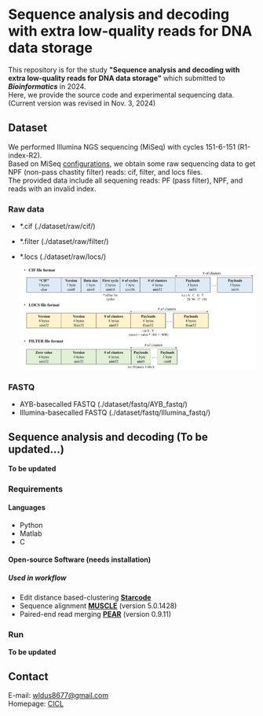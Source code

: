 # Sequence analysis and decoding with extra low-quality reads for DNA data storage
This repository is for the study **"Sequence analysis and decoding with extra low-quality reads for DNA data storage"** which submitted to **_Bioinformatics_** in 2024.  
Here, we provide the source code and experimental sequencing data.  
(Current version was revised in Nov. 3, 2024)  

## Dataset
We performed Illumina NGS sequencing (MiSeq) with cycles 151-6-151 (R1-index-R2).  
Based on MiSeq [configurations](https://support.illumina.com/downloads/miseq-product-documentation.html), we obtain some raw sequencing data to get NPF (non-pass chastity filter) reads: cif, filter, and locs files.    
The provided data include all sequening reads: PF (pass filter), NPF, and reads with an invalid index. 

### Raw data
- *.cif (./dataset/raw/cif/)
- *.filter (./dataset/raw/filter/)
- *.locs (./dataset/raw/locs/)
  
  ![raw_format](./img/raw_format.png)

### FASTQ 
- AYB-basecalled FASTQ (./dataset/fastq/AYB_fastq/)
- Illumina-basecalled FASTQ (./dataset/fastq/Illumina_fastq/)

## Sequence analysis and decoding (To be updated...)
<!-- Proposed sequence analysis workflow is as shown in below figure. 
![workflow](./img/workflow.png)-->
**To be updated**

### Requirements
#### Languages
- Python  
- Matlab  
- C  

#### Open-source Software (needs installation)
##### Used in workflow
- Edit distance based-clustering **[Starcode](https://github.com/gui11aume/starcode)**
- Sequence alignment **[MUSCLE](https://github.com/rcedgar/muscle)** (version 5.0.1428)
- Paired-end read merging **[PEAR](https://github.com/tseemann/PEAR)** (version 0.9.11)

### Run
**To be updated**

## Contact
E-mail: wldus8677@gmail.com  
Homepage: [CICL](http://cctl.jnu.ac.kr/)  